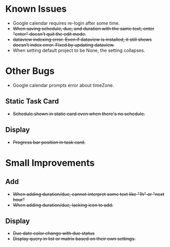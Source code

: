 




# Known Issues
- Google calendar requires re-login after some time.
- ~~When saving schedule, due, and duration with the same text, enter "enter" doesn't quit the edit mode.~~
- ~~dataview indexing error. Even if dataview is installed, it still shows doesn't index error. Fixed by updating dataview.~~
- When setting default project to be None, the setting collapses.



# Other Bugs
- Google calendar prompts error about timeZone.

## Static Task Card
- ~~Schedule shown in static card even when there's no schedule.~~


## Display
- ~~Progress bar position in task card.~~


# Small Improvements
## Add
- ~~When adding duration/due, cannot interpret some text like "1h" or "next hour"~~
- ~~When adding duration/due, lacking icon to add.~~

## Display
- ~~Due date color change with due status~~
- ~~Display query in list or matrix based on their own settings.~~


